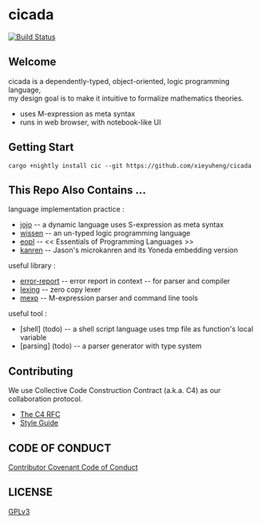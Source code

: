 # cicada

[![Build Status](https://travis-ci.com/xieyuheng/cicada.svg?branch=master)](https://travis-ci.com/xieyuheng/cicada)

## Welcome

cicada is a dependently-typed, object-oriented, logic programming language,  
my design goal is to make it intuitive to formalize mathematics theories.

- uses M-expression as meta syntax
- runs in web browser, with notebook-like UI

## Getting Start

`cargo +nightly install cic --git https://github.com/xieyuheng/cicada`

## This Repo Also Contains ...

language implementation practice :
- [jojo](jojo/README.md) -- a dynamic language uses S-expression as meta syntax
- [wissen](wissen/README.md) -- an un-typed logic programming language
- [eopl](eopl/README.md) -- << Essentials of Programming Languages >>
- [kanren](kanren/README.md) -- Jason's microkanren and its Yoneda embedding version

useful library :
- [error-report](error-report/README.md) -- error report in context -- for parser and compiler
- [lexing](lexing/README.md) -- zero copy lexer
- [mexp](mexp/README.md) -- M-expression parser and command line tools

useful tool :
- [shell] (todo) -- a shell script language uses tmp file as function's local variable
- [parsing] (todo) -- a parser generator with type system

## Contributing

We use Collective Code Construction Contract (a.k.a. C4) as our collaboration protocol.

- [The C4 RFC](https://rfc.zeromq.org/spec:42/C4)
- [Style Guide](STYLE-GUIDE.md)

## CODE OF CONDUCT

[Contributor Covenant Code of Conduct](CODE-OF-CONDUCT.md)

## LICENSE

[GPLv3](LICENSE)
